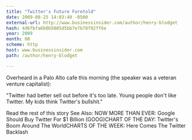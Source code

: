 ```yaml
---
title: "Twitter's Future Foretold"
date: 2009-08-25 14:03:40 -0500
external-url: http://www.businessinsider.com/author/henry-blodget
hash: 4d6fbfa6b0b5005d5bb7e7b78f92ff6e
year: 2009
month: 08
scheme: http
host: www.businessinsider.com
path: /author/henry-blodget

---
```


Overheard in a Palo Alto cafe this morning (the speaker was a veteran venture capitalist):

"Twitter had better sell out before it's too late. Young people don't like Twitter. My kids think Twitter's bullshit."

Read the rest of this story 
See Also:
NOW MORE THAN EVER: Google Should Buy Twitter For $1 Billion (GOOG)CHART OF THE DAY: Twitter's Boom Around The WorldCHARTS OF THE WEEK: Here Comes The Twitter Backlash
